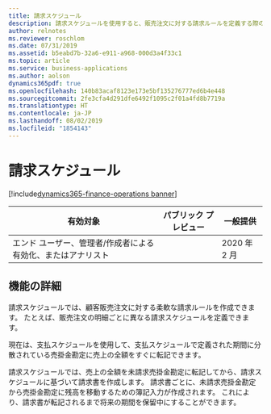```yaml
---
title: 請求スケジュール
description: 請求スケジュールを使用すると、販売注文に対する請求ルールを定義する際の柔軟性が高まります。
author: relnotes
ms.reviewer: roschlom
ms.date: 07/31/2019
ms.assetid: b5eabd7b-32a6-e911-a968-000d3a4f33c1
ms.topic: article
ms.service: business-applications
ms.author: aolson
dynamics365pdf: true
ms.openlocfilehash: 140b83acaf8123e173e5bf135276777ed6b4e448
ms.sourcegitcommit: 2fe3cfa4d291dfe6492f1095c2f01a4fd8b7719a
ms.translationtype: HT
ms.contentlocale: ja-JP
ms.lasthandoff: 08/02/2019
ms.locfileid: "1854143"
---
```

# <a name="billing-schedules"></a>請求スケジュール
[!include[dynamics365-finance-operations banner](../includes/dynamics365-finance-operations.md)]

| 有効対象    |  パブリック プレビュー | 一般提供 | 
| ---------- | ---------- |---------- |
|エンド ユーザー、管理者/作成者による有効化、またはアナリスト|| 2020 年 2 月|






## <a name="feature-details"></a>機能の詳細
<!--feature detail start -->
請求スケジュールでは、顧客販売注文に対する柔軟な請求ルールを作成できます。 たとえば、販売注文の明細ごとに異なる請求スケジュールを定義できます。 

現在は、支払スケジュールを使用して、支払スケジュールで定義された期間に分散されている売掛金勘定に売上の全額をすぐに転記できます。 

請求スケジュールでは、売上の全額を未請求売掛金勘定に転記してから、請求スケジュールに基づいて請求書を作成します。 請求書ごとに、未請求売掛金勘定から売掛金勘定に残高を移動するための簿記入力が作成されます。 これにより、請求書が転記されるまで将来の期間を保留中にすることができます。
<!--feature detail end -->











